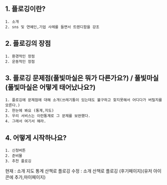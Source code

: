 ## 1. 플로깅이란?

    1. 소개
    2. sns 및 연예인,기업 사례를 들면서 트렌디함을 강조

## 2. 플로깅의 장점

    1. 환경적인 장점
    2. 운동적인 장점

## 3. 플로깅 문제점(풀빛마실은 뭐가 다른가요?) / 풀빛마실(풀빛마실은 어떻게 태어났나요?)

    1. 플로깅에 문제점에 대해 소개(쓰레기통이 있는데도 불구하고 찾지못해서 어디다가 버릴지를 모른다.)
    2. 한눈에 봐요 (통계,지도)
    3. 우리 서비스는 이런통계로 그 문제를 보완했다.
    4. 그래서 여기서 해라.

## 4. 어떻게 시작하나요?

    1. 신청버튼
    2. 준비물
    3. 추천 플로깅

현재 : 소개 지도 통계 산책로 플로깅
수정 : 소개 산책로 플로깅 (후기페이지)(유저 아이콘에 추가,마이페이지)
